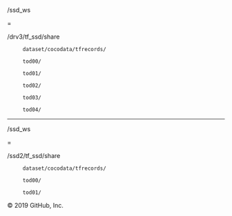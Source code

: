 /ssd_ws

=

/drv3/tf_ssd/share

         dataset/cocodata/tfrecords/
         
         tod00/
         
         tod01/
         
         tod02/

         tod03/

         tod04/

-------------------------

/ssd_ws

=

/ssd2/tf_ssd/share

         dataset/cocodata/tfrecords/
         
         tod00/
         
         tod01/
© 2019 GitHub, Inc.
